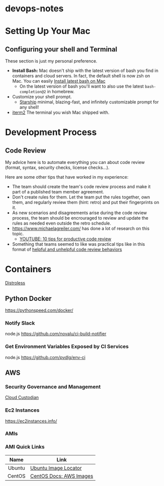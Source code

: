 # devops-notes

# Setting Up Your Mac

## Configuring your shell and Terminal

These section is just my personal preference.

  * **Install Bash:** Mac doesn't ship with the latest version of bash you find in containers and cloud servers. In fact, the default shell is now zsh on Mac. You can easily [Install latest bash on Mac](https://www.ioannispoulakas.com/2019/03/10/how-to-install-bash-5-on-macos/)
    * On the latest version of bash you'll want to also use the latest `bash-completion@2` in homebrew.
  * Customize your shell prompt. 
    * [Starship](https://starship.rs/) minimal, blazing-fast, and infinitely customizable prompt for any shell!
  * [iterm2](https://iterm2.com/) The terminal you wish Mac shipped with.

# Development Process

## Code Review

My advice here is to automate everything you can about code review (format, syntax, security checks, license checks...). 

Here are some other tips that have worked in my experience:

* The team should create the team's code review process and make it part of a published team member agreement. 
* Don't create rules for them. Let the team put the rules together, own them, and regularly review them (hint: retro) and put their fingerprints on it. 
* As new scenarios and disagreements arise during the code review process, the team should be encrouraged to review and update the rules as needed even outside the retro schedule.
* https://www.michaelagreiler.com/ has done a lot of research on this topic.
  * [YOUTUBE: 10 tips for productive code review](https://www.youtube.com/watch?v=NNXk_WJzyMI)
* Something that teams seemed to like was practical tips like in this format of [helpful and unhelpful code review behaviors](https://medium.com/@sandya.sankarram/unlearning-toxic-behaviors-in-a-code-review-culture-b7c295452a3c)

# Containers

[Distroless](https://github.com/GoogleContainerTools/distroless)

## Python Docker

https://pythonspeed.com/docker/

### Notify Slack

node.js
https://github.com/novalu/ci-build-notifier

### Get Environment Variables Exposed by CI Services

node.js
https://github.com/pvdlg/env-ci

## AWS

### Security Governance and Management

[Cloud Custodian](https://cloudcustodian.io/)

### Ec2 Instances
https://ec2instances.info/

### AMIs

### AMI Quick Links

|  Name  | Link                                                                 |
| :----: | -------------------------------------------------------------------- |
| Ubuntu | [Ubuntu Image Locator](https://cloud-images.ubuntu.com/locator/ec2/) |
| CentOS | [CentOS Docs: AWS Images](https://wiki.centos.org/Cloud/AWS)         |

